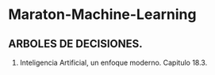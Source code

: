 # Maraton-Machine-Learning

## ARBOLES DE DECISIONES.
 1. Inteligencia Artificial, un enfoque moderno. Capitulo 18.3.
